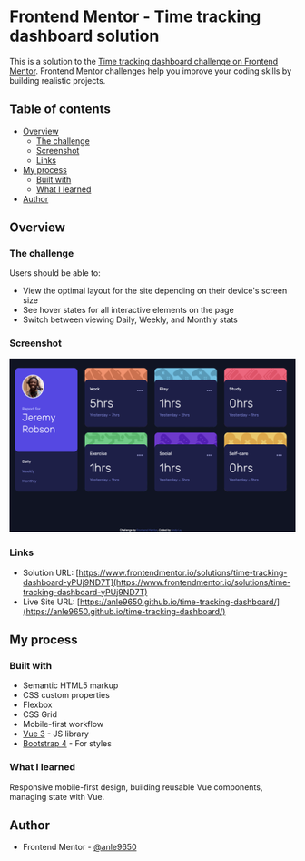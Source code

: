 # Frontend Mentor - Time tracking dashboard solution

This is a solution to the [Time tracking dashboard challenge on Frontend Mentor](https://www.frontendmentor.io/challenges/time-tracking-dashboard-UIQ7167Jw). Frontend Mentor challenges help you improve your coding skills by building realistic projects. 

## Table of contents

- [Overview](#overview)
  - [The challenge](#the-challenge)
  - [Screenshot](#screenshot)
  - [Links](#links)
- [My process](#my-process)
  - [Built with](#built-with)
  - [What I learned](#what-i-learned)
- [Author](#author)

## Overview

### The challenge

Users should be able to:

- View the optimal layout for the site depending on their device's screen size
- See hover states for all interactive elements on the page
- Switch between viewing Daily, Weekly, and Monthly stats

### Screenshot

![](./screenshot.png)

### Links

- Solution URL: [https://www.frontendmentor.io/solutions/time-tracking-dashboard-yPUj9ND7T](https://www.frontendmentor.io/solutions/time-tracking-dashboard-yPUj9ND7T)
- Live Site URL: [https://anle9650.github.io/time-tracking-dashboard/](https://anle9650.github.io/time-tracking-dashboard/)

## My process

### Built with

- Semantic HTML5 markup
- CSS custom properties
- Flexbox
- CSS Grid
- Mobile-first workflow
- [Vue 3](https://vuejs.org/) - JS library
- [Bootstrap 4](https://getbootstrap.com/docs/4.0/getting-started/introduction/) - For styles

### What I learned

Responsive mobile-first design, building reusable Vue components, managing state with Vue.

## Author

- Frontend Mentor - [@anle9650](https://www.frontendmentor.io/profile/anle9650)
